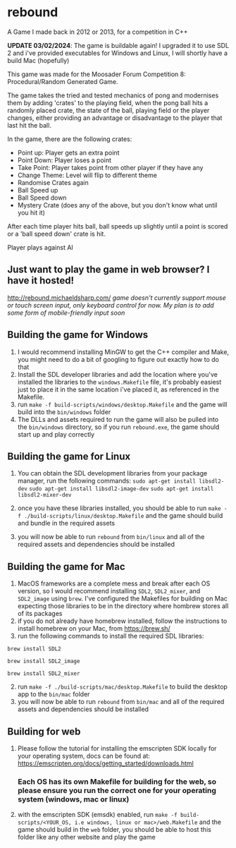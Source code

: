 # rebound

A Game I made back in 2012 or 2013, for a competition in C++

**UPDATE 03/02/2024**: The game is buildable again! I upgraded it to use SDL 2 and i've provided executables for Windows and Linux, I will shortly have a build Mac (hopefully)

This game was made for the Moosader Forum Competition 8: Procedural/Random Generated Game.

The game takes the tried and tested mechanics of pong and modernises them by adding 'crates' to the playing field,
when the pong ball hits a randomly placed crate, the state of the ball, playing field or the player changes, either
providing an advantage or disadvantage to the player that last hit the ball.

In the game, there are the following crates:

- Point up: Player gets an extra point
- Point Down: Player loses a point
- Take Point: Player takes point from other player if they have any
- Change Theme: Level will flip to different theme
- Randomise Crates again
- Ball Speed up
- Ball Speed down
- Mystery Crate (does any of the above, but you don't know what until you hit it)

After each time player hits ball, ball speeds up slightly until a point is scored or a 'ball speed down' crate is hit.

Player plays against AI

## Just want to play the game in web browser? I have it hosted!
http://rebound.michaeldsharp.com/
_game doesn't currently support mouse or touch screen input, only keyboard control for now. My plan is to add some form of mobile-friendly input soon_

## Building the game for Windows

1. I would recommend installing MinGW to get the C++ compiler and Make, you might need to do a bit of googling to figure out exactly how to do that
2. Install the SDL developer libraries and add the location where you've installed the libraries to the `windows.Makefile` file, it's probably easiest just to place it in the same location i've placed it, as referenced in the Makefile.
3. run `make -f build-scripts/windows/desktop.Makefile` and the game will build into the `bin/windows` folder
4. The DLLs and assets required to run the game will also be pulled into the `bin/windows` directory, so if you run `rebound.exe`, the game should start up and play correctly

## Building the game for Linux

1. You can obtain the SDL development libraries from your package manager, run the following commands:
   `sudo apt-get install libsdl2-dev`
   `sudo apt-get install libsdl2-image-dev`
   `sudo apt-get install libsdl2-mixer-dev`

2. once you have these libraries installed, you should be able to run `make -f ./build-scripts/linux/desktop.Makefile` and the game should build and bundle in the required assets
3. you will now be able to run `rebound` from `bin/linux` and all of the required assets and dependencies should be installed

## Building the game for Mac

1. MacOS frameworks are a complete mess and break after each OS version, so I would recommend installing `SDL2`, `SDL2_mixer`, and `SDL2_image` using `brew`. I've configured the Makefiles for building on Mac expecting those libraries to be in the directory where hombrew stores all of its packages
2. if you do not already have homebrew installed, follow the instructions to install homebrew on your Mac, from https://brew.sh/
3. run the following commands to install the required SDL libraries:

`brew install SDL2`

`brew install SDL2_image`

`brew install SDL2_mixer`

2. run `make -f ./build-scripts/mac/desktop.Makefile` to build the desktop app to the `bin/mac` folder
3. you will now be able to run `rebound` from `bin/mac` and all of the required assets and dependencies should be installed

## Building for web

1. Please follow the tutorial for installing the emscripten SDK locally for your operating system, docs can be found at: https://emscripten.org/docs/getting_started/downloads.html

   ### **Each OS has its own Makefile for building for the web, so please ensure you run the correct one for your operating system (windows, mac or linux)**

2. with the emscripten SDK (emsdk) enabled, run `make -f build-scripts/<YOUR_OS, i.e windows, linux or mac>/web.Makefile` and the game should build in the `web` folder, you should be able to host this folder like any other website and play the game
